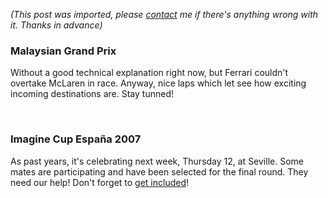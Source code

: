 *(This post was imported, please [contact](/#/contact) me if there's anything wrong with it. Thanks in advance)*

<div class="entry-body">
<h3>Malaysian Grand Prix</h3>
<p>
	Without a good technical explanation right now, but Ferrari couldn't overtake McLaren in race. Anyway, nice laps which let see how exciting incoming destinations are. Stay tunned!
</p>
<br />
<h3>Imagine Cup Espa&ntilde;a 2007</h3>
<p>
	As past years, it's celebrating next week, Thursday 12, at Seville. Some mates are participating and have been selected for the final round. They need our help! Don't forget to <a href="http://msevents.microsoft.com/CUI/EventDetail.aspx?EventID=1032335057&Culture=es-ES">get included</a>!
</p>
</div>
